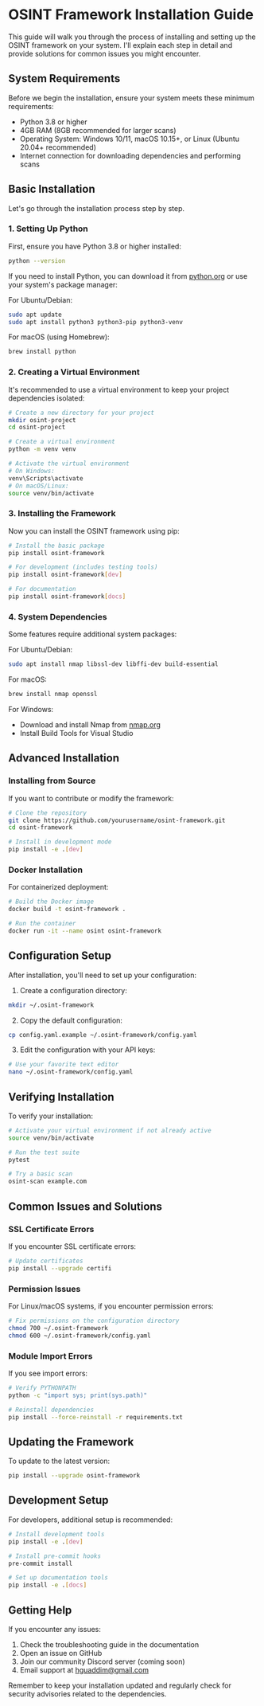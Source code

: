 # OSINT Framework Installation Guide

This guide will walk you through the process of installing and setting up the OSINT framework on your system. I'll explain each step in detail and provide solutions for common issues you might encounter.

## System Requirements

Before we begin the installation, ensure your system meets these minimum requirements:

- Python 3.8 or higher
- 4GB RAM (8GB recommended for larger scans)
- Operating System: Windows 10/11, macOS 10.15+, or Linux (Ubuntu 20.04+ recommended)
- Internet connection for downloading dependencies and performing scans

## Basic Installation

Let's go through the installation process step by step.

### 1. Setting Up Python

First, ensure you have Python 3.8 or higher installed:

```bash
python --version
```

If you need to install Python, you can download it from [python.org](www.python.org) or use your system's package manager:

For Ubuntu/Debian:
```bash
sudo apt update
sudo apt install python3 python3-pip python3-venv
```

For macOS (using Homebrew):
```bash
brew install python
```

### 2. Creating a Virtual Environment

It's recommended to use a virtual environment to keep your project dependencies isolated:

```bash
# Create a new directory for your project
mkdir osint-project
cd osint-project

# Create a virtual environment
python -m venv venv

# Activate the virtual environment
# On Windows:
venv\Scripts\activate
# On macOS/Linux:
source venv/bin/activate
```

### 3. Installing the Framework

Now you can install the OSINT framework using pip:

```bash
# Install the basic package
pip install osint-framework

# For development (includes testing tools)
pip install osint-framework[dev]

# For documentation
pip install osint-framework[docs]
```

### 4. System Dependencies

Some features require additional system packages:

For Ubuntu/Debian:
```bash
sudo apt install nmap libssl-dev libffi-dev build-essential
```

For macOS:
```bash
brew install nmap openssl
```

For Windows:
- Download and install Nmap from [nmap.org](www.nmap.org)
- Install Build Tools for Visual Studio

## Advanced Installation

### Installing from Source

If you want to contribute or modify the framework:

```bash
# Clone the repository
git clone https://github.com/yourusername/osint-framework.git
cd osint-framework

# Install in development mode
pip install -e .[dev]
```

### Docker Installation

For containerized deployment:

```bash
# Build the Docker image
docker build -t osint-framework .

# Run the container
docker run -it --name osint osint-framework
```

## Configuration Setup

After installation, you'll need to set up your configuration:

1. Create a configuration directory:
```bash
mkdir ~/.osint-framework
```

2. Copy the default configuration:
```bash
cp config.yaml.example ~/.osint-framework/config.yaml
```

3. Edit the configuration with your API keys:
```bash
# Use your favorite text editor
nano ~/.osint-framework/config.yaml
```

## Verifying Installation

To verify your installation:

```bash
# Activate your virtual environment if not already active
source venv/bin/activate

# Run the test suite
pytest

# Try a basic scan
osint-scan example.com
```

## Common Issues and Solutions

### SSL Certificate Errors

If you encounter SSL certificate errors:

```bash
# Update certificates
pip install --upgrade certifi
```

### Permission Issues

For Linux/macOS systems, if you encounter permission errors:

```bash
# Fix permissions on the configuration directory
chmod 700 ~/.osint-framework
chmod 600 ~/.osint-framework/config.yaml
```

### Module Import Errors

If you see import errors:

```bash
# Verify PYTHONPATH
python -c "import sys; print(sys.path)"

# Reinstall dependencies
pip install --force-reinstall -r requirements.txt
```

## Updating the Framework

To update to the latest version:

```bash
pip install --upgrade osint-framework
```

## Development Setup

For developers, additional setup is recommended:

```bash
# Install development tools
pip install -e .[dev]

# Install pre-commit hooks
pre-commit install

# Set up documentation tools
pip install -e .[docs]
```

## Getting Help

If you encounter any issues:

1. Check the troubleshooting guide in the documentation
2. Open an issue on GitHub
3. Join our community Discord server (coming soon)
4. Email support at [hguaddim@gmail.com](hguaddim@gmail.com)

Remember to keep your installation updated and regularly check for security advisories related to the dependencies.
